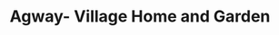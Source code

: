 ---
title: "Agway- Village Home and Garden"
url: /galway/agway-village-home-and-garden/
shop: hardware
---